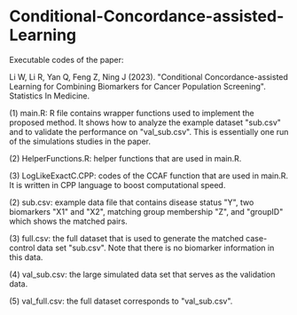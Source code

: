 # Conditional-Concordance-assisted-Learning

Executable codes of the paper:

Li W, Li R, Yan Q, Feng Z, Ning J (2023). "Conditional Concordance-assisted Learning for Combining Biomarkers for Cancer Population Screening". Statistics In Medicine.

(1) main.R: R file contains wrapper functions used to implement the proposed method. It shows how to analyze the example dataset "sub.csv" and to validate the performance on "val_sub.csv". This is essentially one run of the simulations studies in the paper.

(2) HelperFunctions.R: helper functions that are used in main.R.

(3) LogLikeExactC.CPP: codes of the CCAF function that are used in main.R. It is written in CPP language to boost computational speed.

(2) sub.csv: example data file that contains disease status "Y", two biomarkers "X1" and "X2", matching group membership "Z", and "groupID" which shows the matched pairs.

(3) full.csv: the full dataset that is used to generate the matched case-control data set "sub.csv". Note that there is no biomarker information in this data.

(4) val_sub.csv: the large simulated data set that serves as the validation data.

(5) val_full.csv: the full dataset corresponds to "val_sub.csv".
